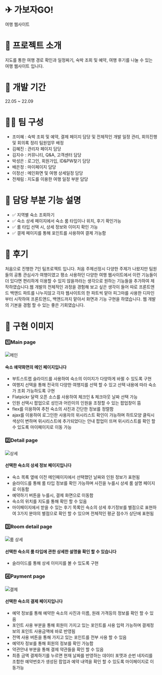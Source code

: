 
# ✈ 가보자GO!

여행 웹사이트

# 🛫 프로젝트 소개

지도를 통한 여행 경로 확인과 일정짜기, 숙박 조회 및 예약, 여행 후기를 나눌 수 있는 여행 웹사이트 입니다.

# 🧭 개발 기간
22.05 ~ 22.09

# 👩‍💻 팀 구성
- 조미혜 : 숙박 조회 및 예약, 결제 페이지 담당 및 전체적인 개발 일정 관리, 회의진행 및 회의록 정리 팀원업무 배정
- 김혜진 : 관리자 페이지 담당 
- 김지수 : 커뮤니티, Q&A, 고객센터 담당
- 박성은 : 로그인, 회원가입, ID&PW찾기 담당
- 배은정 : 마이페이지 담당
- 이정선 : 메인화면 및 여행 상세일정 담당
- 전채림 : 지도를 이용한 여행 일정 부분 담당

# 📌 담당 부분 기능 설명
- ✅ 지역별 숙소 조회하기
- ✅ 숙소 상세 페이지에서 숙소 룸 타입이나 위치, 후기 확인가능
- ✅ 룸 타입 선택 시, 상세 정보와 이미지 확인 가능
- ✅ 결제 페이지를 통해 포인트를 사용하여 결제 가능함

# 💺 후기
처음으로 진행한 7인 팀프로젝트 입니다. 처음 주제선정시 다양한 주제가 나왔지만 팀원들의 공통 관심사가 여행이였고 평소 사용하던 다양한 여행 웹사이트에서 이런 기능들이
더 있다면 편리하게 이용할 수 있지 않을까라는 생각으로 원하는 기능들을 추가하여 제작하였습니다.웹 개발의 전체적인 과정을 경험해 보고 싶은 생각이 들어 따로 프론트앤드 백앤드 파트를 
나누지않고 각자 웹사이트의 한 파트씩 맡아 피그마를 사용한 디자인부터 시작하여 프론트앤드, 백앤드까지 맡아서 화면과 기능 구현을 하였습니다. 웹 개발의 기본을 경험 할 수 있는 좋은 기회였습니다.

# 🛬 구현 이미지
### 1️⃣Main page
![메인](https://user-images.githubusercontent.com/88229797/217470310-e08ed514-bf4b-4e62-bb28-c41dcae01d17.png)
#### 숙소 예약화면의 메인 페이지입니다
- 부트스트랩 슬라이드를 사용하여 숙소의 이미지가 다양하게 바뀔 수 있도록 구현
- 여행지 선택을 통해 전국의 다양한 여행지를 선택 할 수 있고 선택 내용에 따라 숙소가 조회 가능하도록 구현
- Flatpickr 달력 오픈 소스를 사용하여 체크인 & 체크아웃 날짜 선택 가능
- 인원 선택시 팝업으로 성인과 어린이의 인원을 조정할 수 있는 팝업창이 뜸
- flex를 이용하여 추천 숙소의 사진과 간단한 정보를 정렬함
- ajax를 이용하여 로그인한 사용자의 위시리스트 확인이 가능하며 하트모양 클릭시 색상이 변하며 위시리스트에 추가되었다는 안내 팝업이 뜨며
  위시리스트를 확인 할 수 있도록 마이페이지로 이동 가능

### 2️⃣Detail page
![상세](https://user-images.githubusercontent.com/88229797/217470975-7847d94f-f6d8-4b5f-83eb-0d1c4e98da5f.png)
#### 선택한 숙소의 상세 정보 페이지입니다
- 숙소 목록 옆에 이전 메인페이지에서 선택했던 날짜와 인원 정보가 표현됨
- 슬라이드를 통해 룸 타입 정보를 확인 가능하며 사진을 누를시 상세 룸 설명 페이지로 이동함
- 예약하기 버튼을 누를시, 결제 화면으로 이동함
- 숙소의 위치를 지도를 통해 확인 할 수 있음
- 마이페이지에서 받을 수 있는 후기 목록인 숙소의 상세 후기정보를 별점으로 표현하여 3가지 분야의 별점으로 확인 할 수 있으며 전체적인 평균 점수가 상단에 표현됨

### 3️⃣Room detail page
![룸 상세](https://user-images.githubusercontent.com/88229797/217471073-8e213e08-afb8-4666-b69e-cd8093107d7b.png)
#### 선택한 숙소의 룸 타입에 관한 상세한 설명을 확인 할 수 있습니다
- 슬라이드를 통해 상세 이미지를 볼 수 있도록 구현


### 4️⃣Payment page
![결제](https://user-images.githubusercontent.com/88229797/217471162-ed2e9a4a-28d3-45d9-b20c-ecf676aab6ac.png)
#### 선택한 숙소의 결제 페이지입니다
- 예약 정보를 통해 예약한 숙소의 사진과 이름, 원래 가격등의 정보를 확인 할 수 있음
- 포인트 사용 부분을 통해 회원이 가지고 있는 포인트를 사용 입력 가능하며 결제정보의 포인트 사용금액에 바로 반영됨
- 전액 사용 버튼을 통해 가지고 있는 포인트를 전부 사용 할 수 있음
- 예약자 정보를 통해 회원의 정보를 확인 가능함
- 약관안내 부분을 통해 결제 약관들을 확인 할 수 있음
- 최종 금액 결제하기를 누르면 현재 날짜를 반영하는 데이터 포맷과 순번 네자리를 조합한 예약번호가 생성된 팝업과 예약 내역을 확인 할 수 있도록
  마이페이지로 이동가능

